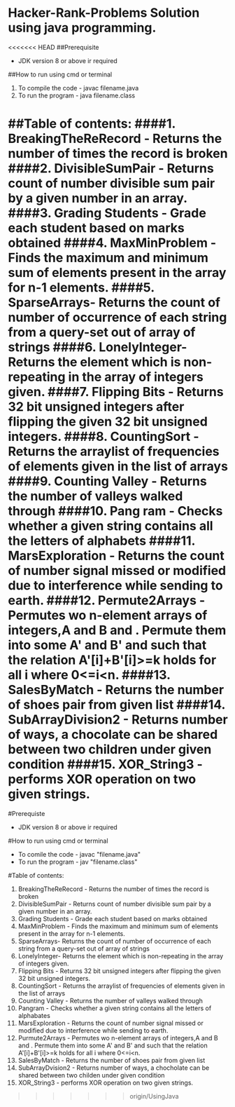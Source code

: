 # Hacker-Rank-Problems Solution using java programming. 

<<<<<<< HEAD
##Prerequisite 
- JDK version 8 or above ir required


##How to run using cmd or terminal
  1. To compile the code - javac filename.java
  2. To  run the program - java  filename.class

##Table of contents:
####1. BreakingTheReRecord - Returns the number of times the record is broken
####2. DivisibleSumPair - Returns count of number divisible sum pair by a given number in an array.
####3. Grading Students - Grade each student based on marks obtained
####4. MaxMinProblem - Finds the maximum and minimum sum of elements present in the array for n-1 elements.
####5. SparseArrays- Returns the count of number of occurrence of each string from a query-set out of array of strings 
####6. LonelyInteger- Returns the element which is non-repeating in the array of integers given.
####7. Flipping Bits - Returns 32 bit unsigned integers after flipping the given 32 bit unsigned integers.
####8. CountingSort - Returns the arraylist of frequencies of elements given in the list of arrays
####9. Counting Valley - Returns the number of valleys walked through
####10. Pang ram - Checks whether a given string contains all the letters of alphabets
####11. MarsExploration - Returns the count of number signal missed or modified due to interference while sending to earth.
####12. Permute2Arrays -  Permutes wo n-element arrays of integers,A and B  and . Permute them into some A' and B' and such that the relation A'[i]+B'[i]>=k  holds for all i where 0<=i<n.
####13. SalesByMatch - Returns the number of shoes pair from given list
####14. SubArrayDivision2 - Returns number of ways, a chocolate can be shared between two children under given condition
####15. XOR_String3 - performs XOR operation on two given strings. 
=======
#Prerequiste 
- JDK version 8 or above ir required


#How to run using cmd or terminal
- To comile the code - javac "filename.java"
- To  run the program - jav "filename.class"

#Table of contents:
1. BreakingTheReRecord - Returns the number of times the record is broken
2. DivisibleSumPair - Returns count of number divisible sum pair by a given number in an array.
3. Grading Students - Grade each student based on marks obtained
4. MaxMinProblem - Finds the maximum and minimum sum of elements present in the array for n-1 elements.
5. SparseArrays- Returns the count of number of occurrence of each string from a query-set out of array of strings 
6. LonelyInteger- Returns the element which is non-repeating in the array of integers given.
7. Flipping Bits - Returns 32 bit unsigned integers after flipping the given 32 bit unsigned integers.
8. CountingSort - Returns the arraylist of frequencies of elements given in the list of arrays
9. Counting Valley - Returns the number of valleys walked through
10. Pangram - Checks whether a given string contains all the letters of alphabates
11. MarsExploration - Returns the count of number signal missed or modified due to interference while sending to earth.
12. Purmute2Arrays -  Permutes wo n-element arrays of integers,A and B  and . Permute them into some A' and B' and
     		      such that the relation A'[i]+B'[i]>=k  holds for all i where 0<=i<n.
13. SalesByMatch - Returns the number of shoes pair from given list
14. SubArrayDvision2 - Returns number of ways, a chocholate can be shared between two childen under given condition
15. XOR_String3 - performs XOR operation on two given strings. 
>>>>>>> origin/UsingJava

